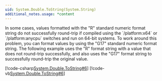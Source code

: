 ```yaml
---
uid: System.Double.ToString(System.String)
additional_notes.usage: *content
---
```


<p>In some cases, <xref href="System.Double"></xref> values formatted with the "R" standard numeric format string do not successfully round-trip if compiled using the `/platform:x64` or `/platform:anycpu` switches and run on 64-bit systems. To work around this problem, you can format <xref href="System.Double"></xref> values by using the "G17" standard numeric format string. The following example uses the "R" format string with a <xref href="System.Double"></xref> value that does not round-trip successfully, and also uses the "G17" format string to successfully round-trip the original value.  
  
 [!code-csharp[System.Double.ToString#6](~/samples/snippets/csharp/VS_Snippets_CLR_System/system.Double.ToString/cs/roundtripex2.cs#6)]
 [!code-vb[System.Double.ToString#6](~/samples/snippets/visualbasic/VS_Snippets_CLR_System/system.Double.ToString/vb/roundtripex2.vb#6)]</p>


